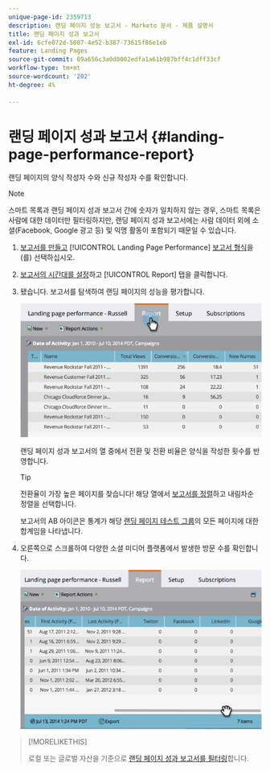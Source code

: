```yaml
---
unique-page-id: 2359713
description: 랜딩 페이지 성능 보고서 - Marketo 문서 - 제품 설명서
title: 랜딩 페이지 성과 보고서
exl-id: 6cfe072d-5087-4e52-b387-73615f86e1eb
feature: Landing Pages
source-git-commit: 09a656c3a0d0002edfa1a61b987bff4c1dff33cf
workflow-type: tm+mt
source-wordcount: '202'
ht-degree: 4%

---
```


# 랜딩 페이지 성과 보고서 {#landing-page-performance-report}

랜딩 페이지의 양식 작성자 수와 신규 작성자 수를 확인합니다.

>[!NOTE]
>
>스마트 목록과 랜딩 페이지 성과 보고서 간에 숫자가 일치하지 않는 경우, 스마트 목록은 사람에 대한 데이터만 필터링하지만, 랜딩 페이지 성과 보고서에는 사람 데이터 외에 소셜(Facebook, Google 광고 등) 및 익명 활동이 포함되기 때문일 수 있습니다.

1. [보고서를 만들고](/help/marketo/product-docs/reporting/basic-reporting/creating-reports/create-a-report-in-a-program.md) [!UICONTROL Landing Page Performance] [보고서 형식](/help/marketo/product-docs/reporting/basic-reporting/report-types/report-type-overview.md)을(를) 선택하십시오.
1. [보고서의 시간대를 설정](/help/marketo/product-docs/reporting/basic-reporting/editing-reports/change-a-report-time-frame.md)하고 [!UICONTROL Report] 탭을 클릭합니다.
1. 됐습니다. 보고서를 탐색하여 랜딩 페이지의 성능을 평가합니다.

   ![](assets/image2014-9-16-15-3a53-3a33.png)

   랜딩 페이지 성과 보고서의 열 중에서 전환 및 전환 비율은 양식을 작성한 횟수를 반영합니다.

   >[!TIP]
   >
   >전환율이 가장 높은 페이지를 찾습니다! 해당 열에서 [보고서를 정렬](/help/marketo/product-docs/reporting/basic-reporting/editing-reports/sort-report-on-columns.md)하고 내림차순 정렬을 선택합니다.

   보고서의 AB 아이콘은 통계가 해당 [랜딩 페이지 테스트 그룹](/help/marketo/product-docs/demand-generation/landing-pages/understanding-landing-pages/landing-page-test-groups.md)의 모든 페이지에 대한 합계임을 나타냅니다.

1. 오른쪽으로 스크롤하여 다양한 소셜 미디어 플랫폼에서 발생한 방문 수를 확인합니다.

   ![](assets/image2014-9-16-15-3a54-3a27.png)

>[!MORELIKETHIS]
>
>로컬 또는 글로벌 자산을 기준으로 [랜딩 페이지 성과 보고서를 필터링](/help/marketo/product-docs/demand-generation/landing-pages/landing-page-actions/filter-a-landing-page-performance-report.md)합니다.
